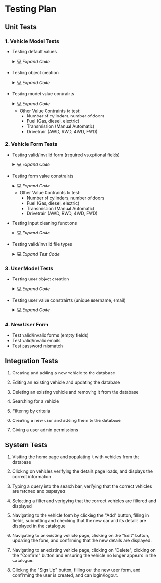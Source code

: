 # Testing Plan

## Unit Tests
### 1. Vehicle Model Tests
- Testing default values
  <details>
      <summary>💻 <i>Expand Code</i></summary>
  
    ```python
    def test_optional_fields(self):
        vehicle = Vehicle.objects.create(make="Toyota", model="RAV4", year=2020, price = 30000.00, trim="LE")
        self.assertIsNone(vehicle.description)
    ```  
  </details>


- Testing object creation
  <details>
      <summary>💻 <i>Expand Code</i></summary>
       
    ```python
    Vehicle.objects.create(make="Toyota",model="RAV4", year=2022,)
    def test_vehicle_created(self):
        vehicle = Vehicle.objects.get(make="Toyota", model="RAV4")
        self.assertEqual(vehicle.year, 2022)
    ```
    
  </details>


- Testing model value contraints
  <details>
    <summary>💻 <i>Expand Code</i></summary>
    
  ```python
   def test_price_positive(self):
      vehicle = Vehicle.objects.create(make="Toyota", model="RAV4", year=2020, price =-30000.00, trim="LE")
      with self.assertRaises(ValidationError):
          vehicle.full_clean()
  
   def test_year_positive(self):
      vehicle = Vehicle.objects.create(make="Toyota", model="RAV4", year=-1999, price=30000.00, trim="LE")
      with self.assertRaises(ValidationError):
          vehicle.full_clean()
    ```
  </details>

  - Other Value Contraints to test:
    - Number of cylinders,  number of doors
    - Fuel (Gas, diesel, electric)
    - Transmission (Manual Automatic)
    - Drivetrain (AWD, RWD, 4WD, FWD)
      
### 2. Vehicle Form Tests
  - Testing valid/invalid form (required vs.optional fields)
    <details>
      <summary>💻 <i>Expand Code</i></summary>
      
      ```python
      def test_valid_form(self):
          form = VehicleForm(data={"make":"Kia", "model": "Seltos", "year": 2023, "trim": "LX", "body": "SUV", "price": 25000.00})
          self.assertTrue(form.is_valid())
  
      def test_invalid_form(self):
          form = VehicleForm(data={"make":"Kia", "model": "Seltos", "year": 2023, "trim": "LX", "body": "SUV"})
          self.assertFalse(form.is_valid())
      ```
      
    </details>
  - Testing form value constraints
    <details>
      <summary>💻 <i>Expand Code</i></summary>
      
      ```python
        def test_year_positive(self):
            form = VehicleForm(data={"make":"Honda", "model": "civic type r", "year": -2023, "trim": "LX", "body": "Sedan", "price": 25000.00})
            self.assertFalse(form.is_valid())
            self.assertIn("year", form.errors)
            self.assertEqual(form.errors["year"][0], "Year cannot be negative.")
    
        def test_price_positive(self):
            form = VehicleForm(data={"make":"Honda", "model": "civic type r", "year": 2023, "trim": "LX", "body": "Sedan", "price": -25000.00})
            self.assertFalse(form.is_valid())
            self.assertIn("price", form.errors)
            self.assertEqual(form.errors["price"][0], "Price cannot be negative.")
        
        def test_cylinders_positive(self):
            form = VehicleForm(data={"make":"Honda", "model": "civic type r", "year": 2023, "trim": "LX", "body": "Sedan", "price": -25000.00, "cylinders": -1})
            self.assertFalse(form.is_valid())
            self.assertIn("cylinders", form.errors)
            self.assertEqual(form.errors["cylinders"][0], "Cylinders must be a positive integer.")
    
        def test_doors_must_be_at_least_one(self):
            form = VehicleForm(data={"make":"Honda", "model": "civic type r", "year": 2023, "trim": "LX", "body": "Sedan", "price": -25000.00, "doors": 0})
            self.assertFalse(form.is_valid())
            self.assertIn("doors", form.errors)
            self.assertEqual(form.errors["doors"][0], "Doors must be at least 1.")
      ```
    </details>
    
    - Other Value Contraints to test:
      - Number of cylinders,  number of doors
      - Fuel (Gas, diesel, electric)
      - Transmission (Manual Automatic)
      - Drivetrain (AWD, RWD, 4WD, FWD)
        
  - Testing input cleaning functions
    <details>
      <summary>💻 <i>Expand Code</i></summary>
      
      ```python
      def test_captialized_make(self):
          form = VehicleForm(data={"make":"kia", "model": "Seltos", "year": 2023, "trim": "LX", "body": "SUV", "price": 25000.00})
          self.assertTrue(form.is_valid())
          self.assertEqual(form.cleaned_data["make"], "Kia")
  
      def test_captialized_model(self):
          form = VehicleForm(data={"make":"Honda", "model": "civic type r", "year": 2023, "trim": "LX", "body": "Sedan", "price": 25000.00})
          self.assertTrue(form.is_valid())
          self.assertEqual(form.cleaned_data["model"], "Civic Type R")
      ```
    </details>
  - Testing valid/invalid file types
     <details>
      <summary>💻 <i>Expand Test Code</i></summary>
  
       ```python
      def test_valid_image(self):
          image = SimpleUploadedFile(name='test_image.jpg', content=open("catalogue/tests/media/sample1.png", 'rb').read(), content_type='image/jpeg')
          form = VehicleForm(data={"make":"Honda", "model": "civic type r", "year": 2023, "trim": "LX", "body": "Sedan", "price": 25000.00},
                             files={"image":image})
          self.assertTrue(form.is_valid())
     
      def test_invalid_image(self):
          image = SimpleUploadedFile("test.txt", b"file_content", content_type="text/plain")
          form = VehicleForm(data={"make":"Honda", "model": "civic type r", "year": 2023, "trim": "LX", "body": "Sedan", "price": 25000.00},
                             files={"image":image})
          self.assertFalse(form.is_valid())
      ```
    </details>
### 3. User Model Tests
 - Testing user object creation
   <details>
    <summary>💻 <i>Expand Code</i></summary>

      ```python
      def test_registration(self):
        response = self.client.post(reverse("register"), {
            "username": "newuser",
            "email": "newuser@example.com",
            "password1": "password",
            "password2": "password"
        })
        self.assertEqual(response.status_code, 302)
        self.assertTrue(get_user_model().objects.filter(username="newuser").exists())
      ```
   </details>
 - Testing user value constraints (unique username, email)
   <details>
    <summary>💻 <i>Expand Code</i></summary>

     ```python
        def test_existing_user(self):
          response = self.client.post(reverse("register"), {
              "username": "user",
              "email": "newuser@example.com",
              "password1": "password",
              "password2": "password"
          })
          self.assertEqual(response.status_code, 200)
          self.assertContains(response, "Username already exists.")
     
       def test_email_used(self): 
          response = self.client.post(reverse("register"), {
              "username": "newuser1",
              "email": "user@example.com",
              "password1": "password",
              "password2": "password"
          })
          self.assertEqual(response.status_code, 200)
          self.assertContains(response, "Email already used.")
    
       def test_mismatched_password(self):
          response = self.client.post(reverse("register"), {
              "username": "newuser2",
              "email": "newuser@example.com",
              "password1": "password",
              "password2": "password1"
          })
          self.assertEqual(response.status_code, 200)
          self.assertContains(response, "Password mismatch.")
  
         def test_missing_field(self):
          response = self.client.post(reverse("register"), {
              "username": "",
              "email": "",
              "password1": "",
              "password2": ""
          })
          self.assertEqual(response.status_code, 200)
          self.assertContains(response, "Missing field.")
  
       def test_invalid_email(self):
          response = self.client.post(reverse("register"), {
              "username": "newuser3",
              "email": "invalid_email",
              "password1": "password",
              "password2": "password"
          })
          self.assertEqual(response.status_code, 200)
          self.assertContains(response, "Invalid Email.")
  </details>
  
### 4. New User Form
  - Test valid/invalid forms (empty fields)
  - Test valid/invalid emails
  - Test password mismatch

 

## Integration Tests
1. Creating and adding a new vehicle to the database

2. Editing an existing vehicle and updating the database

3. Deleting an existing vehicle and removing it from the database

4. Searching for a vehicle

5. Filtering by criteria

6. Creating a new user and adding them to the database

7. Giving a user admin permissions

## System Tests
1. Visiting the home page and populating it with vehicles from the database

2. Clicking on vehicles verifying the details page loads, and displays the correct information

3. Typing a query into the search bar, verifying that the correct vehicles are fetched and displayed

4. Selecting a filter and verigying that the correct vehicles are filtered and displayed

5. Navigating to the vehicle form by clicking the "Add" button, filling in fields, submitting and checking that the new car and its details are displayed in the catalogue

6. Navigating to an existing vehicle page, clicking on the "Edit" button, updating the form, and confirming that the new details are displayed.

7. Navigating to an existing vehicle page, clicking on "Delete", clicking on the "Confirm" button and ensuring the vehicle no longer appears in the catalogue.

8. Clicking the "Sign Up" button, filling out the new user form, and confirming the user is created, and can login/logout.